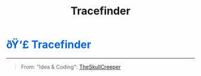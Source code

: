 ﻿---
lang: en-US
title: Tracefinder
prev: TaskManager
next: Transporter
---
# <font color="#0066cc">ðŸ‘£ <b>Tracefinder</b></font> <Badge text="Basic" type="tip" vertical="middle"/>
---

> From: "Idea & Coding": [TheSkullCreeper](https://github.com/Loonie-Toons)


